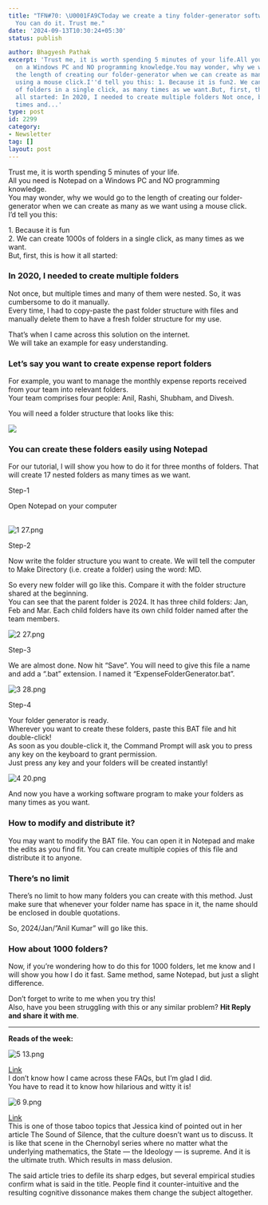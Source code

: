 ```yaml
---
title: "TFN#70: \U0001FA9CToday we create a tiny folder-generator software using Notepad.
  You can do it. Trust me."
date: '2024-09-13T10:30:24+05:30'
status: publish

author: Bhagyesh Pathak
excerpt: 'Trust me, it is worth spending 5 minutes of your life.All you need is Notepad
  on a Windows PC and NO programming knowledge.You may wonder, why we would go to
  the length of creating our folder-generator when we can create as many as we want
  using a mouse click.I''d tell you this: 1. Because it is fun2. We can create 1000s
  of folders in a single click, as many times as we want.But, first, this is how it
  all started: In 2020, I needed to create multiple folders Not once, but multiple
  times and...'
type: post
id: 2299
category:
- Newsletter
tag: []
layout: post
---
```


Trust me, it is worth spending 5 minutes of your life.  
All you need is Notepad on a Windows PC and NO programming knowledge.  
You may wonder, why we would go to the length of creating our folder-generator when we can create as many as we want using a mouse click.  
I’d tell you this:

1\. Because it is fun  
2\. We can create 1000s of folders in a single click, as many times as we want.  
But, first, this is how it all started:

### In 2020, I needed to create multiple folders

Not once, but multiple times and many of them were nested. So, it was cumbersome to do it manually.  
Every time, I had to copy-paste the past folder structure with files and manually delete them to have a fresh folder structure for my use.

That’s when I came across this solution on the internet.  
We will take an example for easy understanding.

### Let’s say you want to create expense report folders

For example, you want to manage the monthly expense reports received from your team into relevant folders.  
Your team comprises four people: Anil, Rashi, Shubham, and Divesh.

You will need a folder structure that looks like this:

![](https://embed.filekitcdn.com/e/tkwVjiL2WnM6sb9P2ZThes/qy3rmes5buwaMDYNb4PWSX)

### You can create these folders easily using Notepad

For our tutorial, I will show you how to do it for three months of folders. That will create 17 nested folders as many times as we want.

Step-1

Open Notepad on your computer  
​

![1 27.png](https://embed.filekitcdn.com/e/tkwVjiL2WnM6sb9P2ZThes/osaV5c5dTAPjLidfFAri9e)

Step-2

Now write the folder structure you want to create. We will tell the computer to Make Directory (i.e. create a folder) using the word: MD.

So every new folder will go like this. Compare it with the folder structure shared at the beginning.  
You can see that the parent folder is 2024. It has three child folders: Jan, Feb and Mar. Each child folders have its own child folder named after the team members.

![2 27.png](https://embed.filekitcdn.com/e/tkwVjiL2WnM6sb9P2ZThes/fcsu2LxwCRJoj3x6hcxznn)

Step-3

We are almost done. Now hit “Save”. You will need to give this file a name and add a “.bat” extension. I named it “ExpenseFolderGenerator.bat”.

![3 28.png](https://embed.filekitcdn.com/e/tkwVjiL2WnM6sb9P2ZThes/iuvHeH7Pn4gEgph7ej7uMx)

Step-4

Your folder generator is ready.  
Wherever you want to create these folders, paste this BAT file and hit double-click!  
As soon as you double-click it, the Command Prompt will ask you to press any key on the keyboard to grant permission.  
Just press any key and your folders will be created instantly!

![4 20.png](https://embed.filekitcdn.com/e/tkwVjiL2WnM6sb9P2ZThes/h4QYPtDuy5b5ADb4jQPUvN)

And now you have a working software program to make your folders as many times as you want.

### How to modify and distribute it?

You may want to modify the BAT file. You can open it in Notepad and make the edits as you find fit. You can create multiple copies of this file and distribute it to anyone.

### There’s no limit

There’s no limit to how many folders you can create with this method. Just make sure that whenever your folder name has space in it, the name should be enclosed in double quotations.

So, 2024/Jan/”Anil Kumar” will go like this.

### How about 1000 folders?

Now, if you’re wondering how to do this for 1000 folders, let me know and I will show you how I do it fast. Same method, same Notepad, but just a slight difference.

Don’t forget to write to me when you try this!  
Also, have you been struggling with this or any similar problem? **Hit Reply and share it with me**.

---

**Reads of the week:**

![5 13.png](https://embed.filekitcdn.com/e/tkwVjiL2WnM6sb9P2ZThes/6XjC4HHCtAbxpD8a85A2ni)

​[Link](https://www.straightdope.com/pages/frequently-asked-questions)​  
I don’t know how I came across these FAQs, but I’m glad I did.  
You have to read it to know how hilarious and witty it is!

![6 9.png](https://embed.filekitcdn.com/e/tkwVjiL2WnM6sb9P2ZThes/4ARQBth6trZXPYQg3ztSda)

​[Link](https://theconversation.com/sex-differences-dont-disappear-as-a-countrys-equality-develops-sometimes-they-become-stronger-222932)​  
This is one of those taboo topics that Jessica kind of pointed out in her article The Sound of Silence, that the culture doesn’t want us to discuss. It is like that scene in the Chernobyl series where no matter what the underlying mathematics, the State — the Ideology — is supreme. And it is the ultimate truth. Which results in mass delusion.

The said article tries to defile its sharp edges, but several empirical studies confirm what is said in the title. People find it counter-intuitive and the resulting cognitive dissonance makes them change the subject altogether.